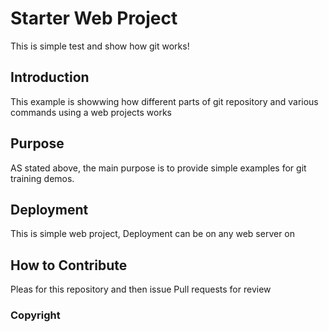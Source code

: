 # Starter Web Project

This is simple test and show how git works!

## Introduction

This example is showwing how different parts of git
 repository and various commands using a web projects works

## Purpose

AS stated above, the main purpose is to provide simple examples for git training demos.

## Deployment

This is simple web project, Deployment can be on any web server on

## How to Contribute

Pleas for this repository and then issue Pull requests for review

### Copyright
